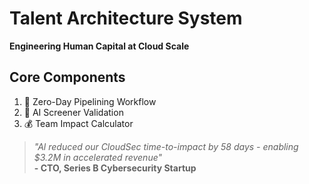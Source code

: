# Talent Architecture System
**Engineering Human Capital at Cloud Scale**  

## Core Components
1. 🚀 Zero-Day Pipelining Workflow  
2. 🤖 AI Screener Validation  
3. 💰 Team Impact Calculator  

> *"Al reduced our CloudSec time-to-impact by 58 days - enabling $3.2M in accelerated revenue"*  
> **- CTO, Series B Cybersecurity Startup**
